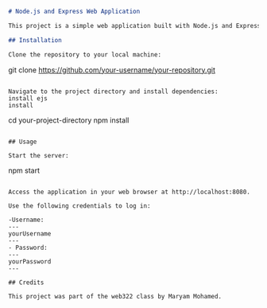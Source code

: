 
```markdown
# Node.js and Express Web Application

This project is a simple web application built with Node.js and Express. It includes user authentication, a paginated list view, and detail pages.

## Installation

Clone the repository to your local machine:

```
git clone https://github.com/your-username/your-repository.git
```

Navigate to the project directory and install dependencies:
install ejs
install 
```
cd your-project-directory
npm install
```

## Usage

Start the server:

```
npm start
```

Access the application in your web browser at http://localhost:8080. 

Use the following credentials to log in:

-Username: 
---
yourUsername
---
- Password: 
---
yourPassword
---

## Credits

This project was part of the web322 class by Maryam Mohamed.
```


